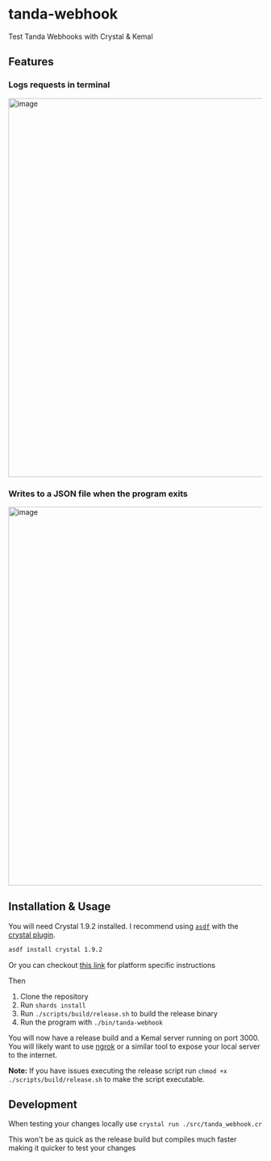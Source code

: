 # tanda-webhook

Test Tanda Webhooks with Crystal & Kemal

## Features
### Logs requests in terminal
<img width="750" alt="image" src="https://user-images.githubusercontent.com/13454550/229633802-96039786-07ea-451b-9e54-6b9ef8b238f5.png">


### Writes to a JSON file when the program exits
<img width="750" alt="image" src="https://user-images.githubusercontent.com/13454550/229634050-074d701f-da10-42ec-954d-7bf081780303.png">

## Installation & Usage

You will need Crystal 1.9.2 installed. I recommend using [`asdf`](https://github.com/asdf-vm/asdf) with the [crystal plugin](https://github.com/asdf-community/asdf-crystal).
```sh
asdf install crystal 1.9.2
```
Or you can checkout [this link](https://crystal-lang.org/install/) for platform specific instructions

Then
1. Clone the repository
2. Run `shards install`
3. Run `./scripts/build/release.sh` to build the release binary
4. Run the program with `./bin/tanda-webhook`

You will now have a release build and a Kemal server running on port 3000. You will likely want to use [ngrok](https://ngrok.com/download) or a similar tool to expose your local server to the internet.

**Note:** If you have issues executing the release script run `chmod +x ./scripts/build/release.sh` to make the script executable.

## Development
When testing your changes locally use `crystal run ./src/tanda_webhook.cr`

This won't be as quick as the release build but compiles much faster making it quicker to test your changes
